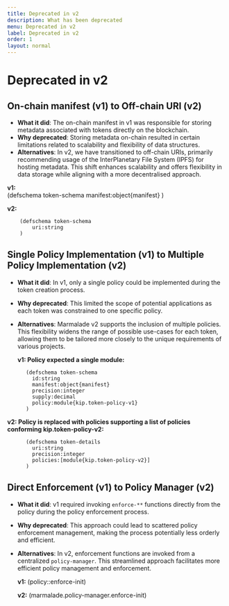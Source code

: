 ```yaml
---
title: Deprecated in v2
description: What has been deprecated
menu: Deprecated in v2
label: Deprecated in v2
order: 1
layout: normal
---
```


# Deprecated in v2

## On-chain manifest (v1) to Off-chain URI (v2)

- **What it did**: The on-chain manifest in v1 was responsible for storing
  metadata associated with tokens directly on the blockchain.
- **Why deprecated**: Storing metadata on-chain resulted in certain limitations
  related to scalability and flexibility of data structures.
- **Alternatives**: In v2, we have transitioned to off-chain URIs, primarily
  recommending usage of the InterPlanetary File System (IPFS) for hosting
  metadata. This shift enhances scalability and offers flexibility in data
  storage while aligning with a more decentralised approach.

**v1:**  
 (defschema token-schema manifest:object{manifest} )

**v2:**

    	(defschema token-schema
    		uri:string
    	)

## Single Policy Implementation (v1) to Multiple Policy Implementation (v2)

- **What it did**: In v1, only a single policy could be implemented during the
  token creation process.
- **Why deprecated**: This limited the scope of potential applications as each
  token was constrained to one specific policy.
- **Alternatives**: Marmalade v2 supports the inclusion of multiple policies.
  This flexibility widens the range of possible use-cases for each token,
  allowing them to be tailored more closely to the unique requirements of
  various projects.

  **v1: Policy expected a single module:**

```pact
      (defschema token-schema
      	id:string
      	manifest:object{manifest}
      	precision:integer
      	supply:decimal
      	policy:module{kip.token-policy-v1}
      )
```

**v2: Policy is replaced with policies supporting a list of policies conforming
kip.token-policy-v2:**

```pact
      (defschema token-details
      	uri:string
      	precision:integer
      	policies:[module{kip.token-policy-v2}]
      )
```

## Direct Enforcement (v1) to Policy Manager (v2)

- **What it did**: v1 required invoking `enforce-**` functions directly from the
  policy during the policy enforcement process.

- **Why deprecated**: This approach could lead to scattered policy enforcement
  management, making the process potentially less orderly and efficient.

- **Alternatives**: In v2, enforcement functions are invoked from a centralized
  `policy-manager`. This streamlined approach facilitates more efficient policy
  management and enforcement.

  **v1:** (policy::enforce-init)

  **v2:** (marmalade.policy-manager.enforce-init)
